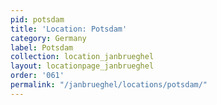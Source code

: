 ```yaml
---
pid: potsdam
title: 'Location: Potsdam'
category: Germany
label: Potsdam
collection: location_janbrueghel
layout: locationpage_janbrueghel
order: '061'
permalink: "/janbrueghel/locations/potsdam/"
---
```

